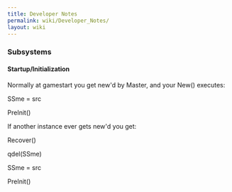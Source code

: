 ```yaml
---
title: Developer Notes
permalink: wiki/Developer_Notes/
layout: wiki
---
```


### Subsystems

#### Startup/Initialization

Normally at gamestart you get new'd by Master, and your New() executes:

SSme = src

PreInit()

If another instance ever gets new'd you get:

Recover()

qdel(SSme)

SSme = src

PreInit()

